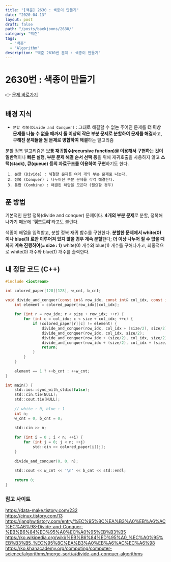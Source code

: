 ```yaml
---
title: "[백준] 2630 : 색종이 만들기"
date: "2020-04-13"
layout: post
draft: false
path: "/posts/baekjoons/2630/"
category: "백준"
tags:
  - "백준"
  - "Algorithm"
description: "백준 2630번 문제 : 색종이 만들기"
---
```


# 2630번 : 색종이 만들기

👉 [문제 바로가기](https://www.acmicpc.net/problem/2630)


## 배경 지식
 - `분할 정복(Divide and Conquer)` : 그대로 해결할 수 없는 주어진 문제를 **더 이상 문제를 나눌 수 없을 때까지 둘 이상의 작은 부분 문제로 분할하여 문제를 해결**하고, **구해진 문제들을 원 문제로 병합하여 해결**하는 알고리즘
 
 분할 정복 알고리즘은 **보통 재귀함수(recursive function)을 이용해서 구현하는 것이 일반적**이나 **빠른 실행, 부분 문제 해결 순서 선택 등**을 위해 재귀호출을 사용하지 않고 **스택(stack), 큐(queue) 등의 자료구조를 이용하여 구현**하기도 한다.
 
     1. 분할 (Divide) : 해결할 문제를 여러 개의 부분 문제로 나눈다.
	 2. 정복 (Conquer) : 나누어진 부분 문제를 각각 해결한다.
	 3. 통합 (Combine) : 해결된 해답을 모은다 (필요할 경우)


## 푼 방법
기본적인 분할 정복(divide and conquer) 문제이다. **4개의 부분 문제**로 분할, 정복해나가기 때문에 '**쿼드트리**'라고도 불린다.

색종이 배열을 입력받고, 분할 정복 재귀 함수를 구현한다. **분할한 문제에서 white(0) 이나 blue(1) 로만 이루어져 있지 않을 경우 계속 분할**한다; **더 이상 나누어 질 수 없을 때까지 계속 진행하여(= size : 1)** white(0) 개수와 blue(1) 개수를 구해나가고, 최종적으로 white(0) 개수와 blue(1) 개수를 출력한다. 


## 내 정답 코드 (C++)

~~~c
#include <iostream>

int colored_paper[128][128], w_cnt, b_cnt;

void divide_and_conquer(const int& row_idx, const int& col_idx, const int& size) {
	int element = colored_paper[row_idx][col_idx];
	
	for (int r = row_idx; r < size + row_idx; ++r) {
		for (int c = col_idx; c < size + col_idx; ++c) {
			if (colored_paper[r][c] != element) {
				divide_and_conquer(row_idx, col_idx + (size/2), size/2);            // 1사분면
				divide_and_conquer(row_idx, col_idx, size/2);                       // 2사분면
				divide_and_conquer(row_idx + (size/2), col_idx, size/2);            // 3사분면
				divide_and_conquer(row_idx + (size/2), col_idx + (size/2), size/2); // 4사분면
				return;
			}
		}
	}
	
	element == 1 ? ++b_cnt : ++w_cnt;
}

int main() {
	std::ios::sync_with_stdio(false);
	std::cin.tie(NULL); 
	std::cout.tie(NULL);
	
	// white : 0, blue : 1
	int n;
	w_cnt = 0, b_cnt = 0;
	
	std::cin >> n;
	
	for (int i = 0 ; i < n; ++i) {
		for (int j = 0; j < n; ++j)
			std::cin >> colored_paper[i][j];
	}
	
	divide_and_conquer(0, 0, n);
	
	std::cout << w_cnt << '\n' << b_cnt << std::endl;
	
	return 0;
}
~~~

### 참고 사이트
https://data-make.tistory.com/232  
https://cinux.tistory.com/13  
https://janghw.tistory.com/entry/%EC%95%8C%EA%B3%A0%EB%A6%AC%EC%A6%98-Divide-and-Conquer-%EB%B6%84%ED%95%A0%EC%A0%95%EB%B3%B5  
https://ko.wikipedia.org/wiki/%EB%B6%84%ED%95%A0_%EC%A0%95%EB%B3%B5_%EC%95%8C%EA%B3%A0%EB%A6%AC%EC%A6%98  
https://ko.khanacademy.org/computing/computer-science/algorithms/merge-sort/a/divide-and-conquer-algorithms
